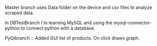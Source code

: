 Master branch uses Data folder on the device and csv files to analyze scraped data.

In DBTestBranch i'm learning MySQL and using the mysql-connector-python to connect python with a database.

PyQtbranch :: Added GUI list of products. On click draws graph.
